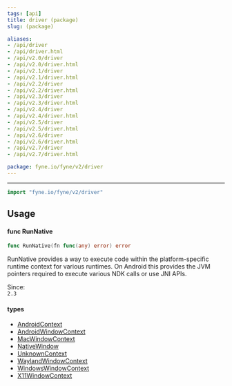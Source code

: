 ```yaml
---
tags: [api]
title: driver (package)
slug: (package)

aliases:
- /api/driver
- /api/driver.html
- /api/v2.0/driver
- /api/v2.0/driver.html
- /api/v2.1/driver
- /api/v2.1/driver.html
- /api/v2.2/driver
- /api/v2.2/driver.html
- /api/v2.3/driver
- /api/v2.3/driver.html
- /api/v2.4/driver
- /api/v2.4/driver.html
- /api/v2.5/driver
- /api/v2.5/driver.html
- /api/v2.6/driver
- /api/v2.6/driver.html
- /api/v2.7/driver
- /api/v2.7/driver.html

package: fyne.io/fyne/v2/driver
---
```



---
```go
import "fyne.io/fyne/v2/driver"
```


## Usage

#### func  RunNative

```go
func RunNative(fn func(any) error) error
```
RunNative provides a way to execute code within the platform-specific runtime context for various runtimes. On Android this provides the JVM pointers required to execute various NDK calls or use JNI APIs.


<div class="since">Since: <code>
2.3</code></div>

#### types

 * [AndroidContext](androidcontext.html)
 * [AndroidWindowContext](androidwindowcontext.html)
 * [MacWindowContext](macwindowcontext.html)
 * [NativeWindow](nativewindow.html)
 * [UnknownContext](unknowncontext.html)
 * [WaylandWindowContext](waylandwindowcontext.html)
 * [WindowsWindowContext](windowswindowcontext.html)
 * [X11WindowContext](x11windowcontext.html)
